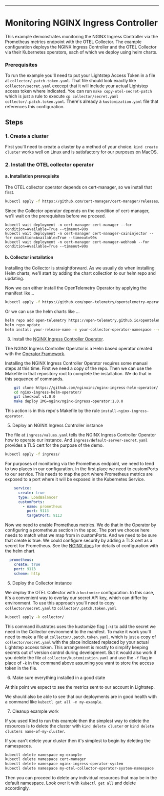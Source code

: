 ---
# Monitoring NGINX Ingress Controller

This example demonstrates monitoring the NGINX Ingress Controller via the Prometheus metrics endpoint with the OTEL Collector. The example configuration deploys the NGINX Ingress Controller and the OTEL Collector via their Kubernetes operators, each of which we deploy using helm charts. 

### Prerequisites

To run the example you'll need to put your Lightstep Access Token in a file at `collector/.patch.token.yaml`. That file should look exactly like `collector/secret.yaml` execept that it will include your actual Lightstep access token where indicated. You can run `make copy-otel-secret-patch` which is just a rule to execute `cp collector/secret.yaml collector/.patch.token.yaml`. There's already a `kustomization.yaml` file that references this configuration. 


## Steps

### 1. Create a cluster

First you'll need to create a cluster by a method of your choice. `kind create cluster` works well on Linux and is satisfactory for our purposes on MacOS.

### 2. Install the OTEL collector operator 

#### a. Installation prerequisite 

The OTEL collector operator depends on cert-manager, so we install that first.

```sh
kubectl apply -f https://github.com/cert-manager/cert-manager/releases/download/v1.8.2/cert-manager.yaml
```

Since the Collector operator depends on the condition of cert-manager, we'll wait on the prerequisites before we proceed.

```
kubectl wait deployment -n cert-manager cert-manager --for condition=Available=True --timeout=90s 
kubectl wait deployment -n cert-manager cert-manager-caininjector --for condition=Available=True --timeout=90s 
kubectl wait deployment -n cert-manager cert-manager-webhook --for condition=Available=True --timeout=90s 
```

#### b. Collector installation

Installing the Collector is straightforward. As we usually do when installing Helm charts, we'll start by adding the chart collection to our helm repo and updating.

Now we can either install the OpenTelemetry Operator by applying the manifest like...

```sh
kubectl apply -f https://github.com/open-telemetry/opentelemetry-operator/releases/latest/download/opentelemetry-operator.yaml
```

Or we can use the helm charts like ... 

```sh
helm repo add open-telemetry https://open-telemetry.github.io/opentelemetry-helm-charts
helm repo update
helm install your-release-name -n your-collector-operator-namespace --create-namespace
```

3. Install the [NGINX Ingress Controller Operator](https://github.com/nginxinc/nginx-ingress-helm-operator#readme).

The NGINX Ingress Controller Operator is a Helm based operator created with the [Operator Framework](https://sdk.operatorframework.io/). 

Installing the NGINX Ingress Controller Operator requires some manual steps at this time. First we need a copy of the repo. Then we can use the Makefile in that repository root to complete the installation. We do that in this sequence of commands.

```sh
	git clone https://github.com/nginxinc/nginx-ingress-helm-operator/
	cd nginx-ingress-helm-operator/
	git checkout v1.0.0
	make deploy IMG=nginx/nginx-ingress-operator:1.0.0
```

This action is in this repo's Makefile by the rule `install-nginx-ingress-operator`.

5. Deploy an NGINX Ingress Controller instance

The file at `ingress/values.yaml` tells the NGINX Ingress Controller Operator how to operate our instance. And `ingress/default-server-secret.yaml` provides a TLS cert for the purpose of the demo. 

```sh
kubectl apply -f ingress/
```

For purposes of monitoring via the Prometheus endpoint, we need to tend to two places in our configuration. In the first place we need to customPorts to our service. This needs to map the port where Prometheus metrics are exposed to a port where it will be exposed in the Kubernetes Service.

```yaml
    service:
      create: true
      type: LoadBalancer
      customPorts:
        - name: prometheus
          port: 9113
          targetPort: 9113
```

Now we need to enable Prometheus metrics. We do that in the Operator by configuring a prometheus section in the spec. The port we choose here needs to match what we map from in customPorts. And we need to be sure that create is true. We could configure security by adding a TLS cert as a secret for Prometheus. See the [NGINX docs](https://docs.nginx.com/nginx-ingress-controller/installation/installation-with-helm) for details of configuration with the helm chart.

```yaml  
  prometheus:
    create: true
    port: 9113
    scheme: http
```

5. Deploy the Collector instance

We deploy the OTEL Collector with a `kustomize` configuration. In this case, it's a convenient way to overlay our secret API key, which can differ by environment. To use this approach you'll need to copy `collector/secret.yaml` to `collector/.patch.token.yaml`.

```sh
kubectl apply -k collector/
```

This command illustrates uses the kustomize flag (`-k`) to add the secret we need in the Collector environment to the manifest. To make it work you'll need to make a file at `collector/.patch.token.yaml`, which is just a copy of `collector/secret.yaml` with the place indicated replaced by your actual Lightstep access token. This arrangement is mostly to simplify keeping secrets out of version control during development. But it would also work if you delete the file at `collector/kustomization.yaml` and use the `-f` flag in place of `-k` in the command above assuming you want to store the access token in the file.

6. Make sure everything installed in a good state 

At this point we expect to see the metrics sent to our account in Lightstep.

We should also be able to see that our deployments are in good health with a command like `kubectl get all -n my-example`.

7. Cleanup example work

If you used Kind to run this example then the simplest way to delete the resources is to delete the cluster with `kind delete cluster` or `kind delete clusters name-of-my-cluster`.

If you can't delete your cluster then it's simplest to begin by deleting the namespaces.

```sh
kubectl delete namespace my-example
kubectl delete namespace cert-manager
kubectl delete namespace nginx-ingress-operator-system 
kubectl delete namespace my-otel-collector-operator-system-namespace
```

Then you can proceed to delete any individual resources that may be in the default namespace. Look over it with `kubectl get all` and delete accordingly.

